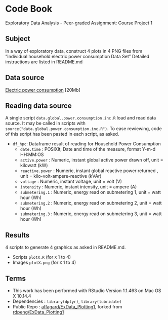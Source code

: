 # Code Book
Exploratory Data Analysis - Peer-graded Assignment: Course Project 1

## Subject
In a way of exploratory data, construct 4 plots in 4 PNG files from “Individual household electric power consumption Data Set”
Detailed instructions are listed in README.md


## Data source
<a href="https://d396qusza40orc.cloudfront.net/exdata%2Fdata%2Fhousehold_power_consumption.zip">Electric power consumption</a> [20Mb]

## Reading data source
A single script ```data.global.power.consumption.inc.R``` load  and read data source. It may be called in scripts with ```source("data.global.power.consumption.inc.R")```.
To ease rewiewing, code of this script has been pasted in each script, as asked.

 * ```df_hpc```: Dataframe result of reading for Household Power Consumption
 	* ```date.time``` : POSIXlt, Date and time of the measure, format Y-m-d HH:MM:OS
 	* ```active.power``` : Numeric, instant global active power drawn off, unit = kilowatt (kW)
 	* ```reactive.power``` : Numeric, instant global reactive power returned , unit = kilo-volt-ampere-reactive (kVAr)
 	* ```voltage``` : Numeric, instant voltage, unit = volt (V)
 	* ```intensity``` :  Numeric, instant intensity, unit = ampere (A)
 	* ```submetering.1``` :  Numeric, energy read on submetering 1, unit = watt hour (Wh)
 	* ```submetering.2``` :  Numeric, energy read on submetering 2, unit = watt hour (Wh)
 	* ```submetering.3``` :  Numeric, energy read on submetering 3, unit = watt hour (Wh)

## Results
4 scripts to generate 4 graphics as asked in README.md.
 * Scripts ```plotX.R``` (for ```X``` 1 to 4)
 * Images ```plotX.png``` (for ```X``` 1 to 4)
 
 ## Terms
  * This work has been performed with RStudio Version 1.1.463 on Mac OS X 10.14.4
  * Dependencies : ```library(dplyr)```, ```library(lubridate)```
  * Public Repo : <a href="https://github.com/affagard/ExData_Plotting1">affagard/ExData_Plotting1</a>, forked from <a href="https://github.com/rdpeng/ExData_Plotting1">rdpeng/ExData_Plotting1</a>
 
